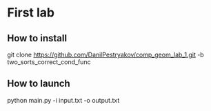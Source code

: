 # First lab

## How to install

git clone https://github.com/DanilPestryakov/comp_geom_lab_1.git -b two_sorts_correct_cond_func

## How to launch

python main.py -i input.txt -o output.txt
